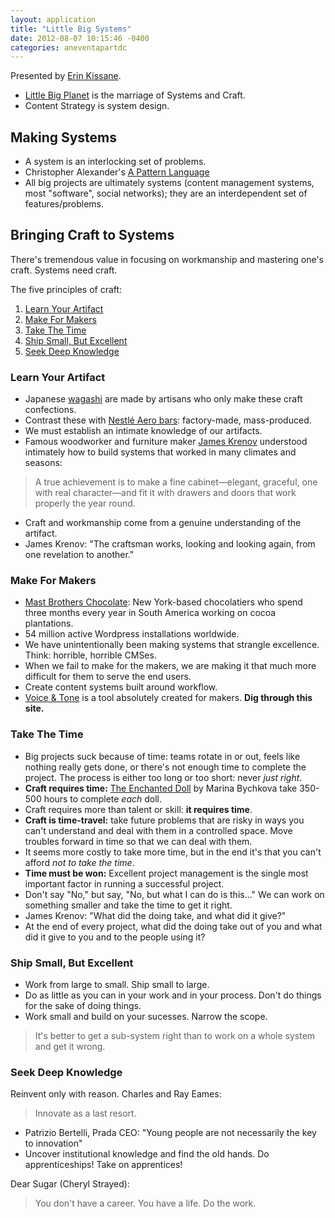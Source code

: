 ```yaml
---
layout: application
title: "Little Big Systems"
date: 2012-08-07 10:15:46 -0400
categories: aneventapartdc
---
```


Presented by [Erin Kissane](http://incisive.nu/).

- [Little Big Planet](http://www.littlebigplanet.com/) is the marriage of Systems and Craft.
- Content Strategy is system design.

## Making Systems ##

- A system is an interlocking set of problems.
- Christopher Alexander's [A Pattern Language](http://en.wikipedia.org/wiki/A_Pattern_Language)
- All big projects are ultimately systems (content management systems, most "software", social networks); they are an interdependent set of features/problems.

## Bringing Craft to Systems ##

There's tremendous value in focusing on workmanship and mastering one's craft. Systems need craft.

The five principles of craft:

1. [Learn Your Artifact](#learn_your_artifact)
2. [Make For Makers](#make_for_makers)
3. [Take The Time](#take_the_time)
4. [Ship Small, But Excellent](#ship_small_but_excellent)
5. [Seek Deep Knowledge](#seek_deep_knowledge)

### Learn Your Artifact ###

- Japanese [wagashi](http://en.wikipedia.org/wiki/Wagashi) are made by artisans who only make these craft confections.
- Contrast these with [Nestlé Aero bars](http://en.wikipedia.org/wiki/Aero_(chocolate)): factory-made, mass-produced.
- We must establish an intimate knowledge of our artifacts.
- Famous woodworker and furniture maker [James Krenov](http://en.wikipedia.org/wiki/James_Krenov) understood intimately how to build systems that worked in many climates and seasons:

> A true achievement is to make a fine cabinet&mdash;elegant, graceful, one with real character&mdash;and fit it with drawers and doors that work properly the year round.

- Craft and workmanship come from a genuine understanding of the artifact.
- James Krenov: "The craftsman works, looking and looking again, from one revelation to another."

### Make For Makers ###

- [Mast Brothers Chocolate](http://mastbrothers.com/): New York-based chocolatiers who spend three months every year in South America working on cocoa plantations.
- 54 million active Wordpress installations worldwide.
- We have unintentionally been making systems that strangle excellence. Think: horrible, horrible CMSes.
- When we fail to make for the makers, we are making it that much more difficult for them to serve the end users.
- Create content systems built around workflow.
- [Voice & Tone](http://voiceandtone.com/) is a tool absolutely created for makers. **Dig through this site.**

### Take The Time ###

- Big projects suck because of time: teams rotate in or out, feels like nothing really gets done, or there's not enough time to complete the project. The process is either too long or too short: never _just right_.
- **Craft requires time:** [The Enchanted Doll](http://www.enchanteddoll.com/) by Marina Bychkova take 350-500 hours to complete _each_ doll.
- Craft requires more than talent or skill: **it requires time**.
- **Craft is time-travel:** take future problems that are risky in ways you can't understand and deal with them in a controlled space. Move troubles forward in time so that we can deal with them.
- It seems more costly to take more time, but in the end it's that you can't afford _not to take the time_.
- **Time must be won:** Excellent project management is the single most important factor in running a successful project.
- Don't say "No," but say, "No, but what I can do is this..." We can work on something smaller and take the time to get it right.
- James Krenov: "What did the doing take, and what did it give?"
- At the end of every project, what did the doing take out of you and what did it give to you and to the people using it?

### Ship Small, But Excellent ###

- Work from large to small. Ship small to large.
- Do as little as you can in your work and in your process. Don't do things for the sake of doing things.
- Work small and build on your sucesses. Narrow the scope.

> It's better to get a sub-system right than to work on a whole system and get it wrong.

### Seek Deep Knowledge ###

Reinvent only with reason. Charles and Ray Eames:

> Innovate as a last resort.

- Patrizio Bertelli, Prada CEO: "Young people are not necessarily the key to innovation"
- Uncover institutional knowledge and find the old hands. Do apprenticeships! Take on apprentices!

Dear Sugar (Cheryl Strayed):

> You don't have a career. You have a life. Do the work.